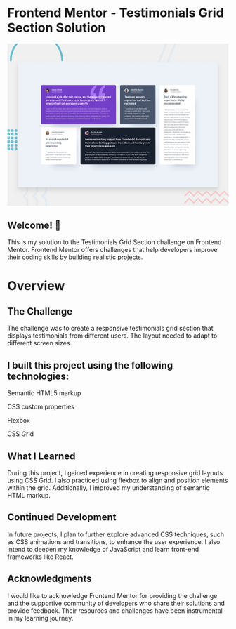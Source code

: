 # Frontend Mentor - Testimonials Grid Section Solution

![Design preview for the Testimonials grid section coding challenge](./design/desktop-preview.jpg)

## Welcome! 👋

This is my solution to the Testimonials Grid Section challenge on Frontend Mentor. Frontend Mentor offers challenges that help developers improve their coding skills by building realistic projects.

# Overview
## The Challenge

The challenge was to create a responsive testimonials grid section that displays testimonials from different users. The layout needed to adapt to different screen sizes.


## I built this project using the following technologies:

Semantic HTML5 markup

CSS custom properties

Flexbox

CSS Grid

## What I Learned
During this project, I gained experience in creating responsive grid layouts using CSS Grid. I also practiced using flexbox to align and position elements within the grid. Additionally, I improved my understanding of semantic HTML markup.


## Continued Development
In future projects, I plan to further explore advanced CSS techniques, such as CSS animations and transitions, to enhance the user experience. I also intend to deepen my knowledge of JavaScript and learn front-end frameworks like React.


## Acknowledgments
I would like to acknowledge Frontend Mentor for providing the challenge and the supportive community of developers who share their solutions and provide feedback. Their resources and challenges have been instrumental in my learning journey.

